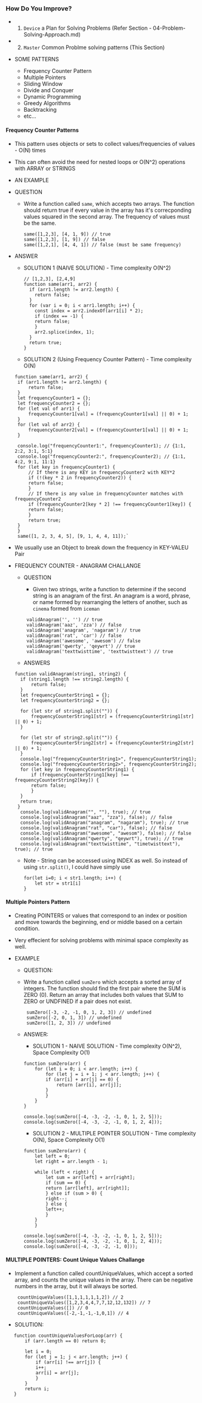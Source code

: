 ### How Do You Improve?

- 1. `Device` a Plan for Solving Problems (Refer Section - 04-Problem-Solving-Approach.md)
- 2. `Master` Common Problme solving patterns (This Section)

- SOME PATTERNS
  - Frequency Counter Pattern
  - Multiple Pointers
  - Sliding Window
  - Divide and Conquer
  - Dynamic Programming
  - Greedy Algorithms
  - Backtracking
  - etc...

#### Frequency Counter Patterns

- This pattern uses objects or sets to collect values/frequencies of values - O(N) times
- This can often avoid the need for nested loops or O(N^2) operations with ARRAY or STRINGS

- AN EXAMPLE
- QUESTION

  - Write a function called `same`, which accepts two arrays. The function should return true if every value in the
    array has it's correcponding values squared in the second array. The frequency of values must be the same.

    ```
    same([1,2,3], [4, 1, 9]) // true
    same([1,2,3], [1, 9]) // false
    same([1,2,1], [4, 4, 1]) // false (must be same frequency)
    ```

- ANSWER

  - SOLUTION 1 (NAIVE SOLUTION) - Time complexity O(N^2)

    ```
    // [1,2,3], [2,4,9]
    function same(arr1, arr2) {
      if (arr1.length != arr2.length) {
        return false;
      }
      for (var i = 0; i < arr1.length; i++) {
        const index = arr2.indexOf(arr1[i] * 2);
        if (index == -1) {
        return false;
        }
        arr2.splice(index, 1);
      }
      return true;
    }
    ```

  - SOLUTION 2 (Using Frequency Counter Pattern) - Time complexity O(N)

  ```
  function same(arr1, arr2) {
   if (arr1.length != arr2.length) {
       return false;
   }
   let frequencyCounter1 = {};
   let frequencyCounter2 = {};
   for (let val of arr1) {
       frequencyCounter1[val] = (frequencyCounter1[val] || 0) + 1;
   }
   for (let val of arr2) {
       frequencyCounter2[val] = (frequencyCounter1[val] || 0) + 1;
   }

   console.log("frequencyCounter1:", frequencyCounter1); // {1:1, 2:2, 3:1, 5:1}
   console.log("frequencyCounter2:", frequencyCounter2); // {1:1, 4:2, 9:1, 11:1}
   for (let key in frequencyCounter1) {
       // If there is any KEY in frequencyCounter2 with KEY*2
       if (!(key * 2 in frequencyCounter2)) {
       return false;
       }
       // If there is any value in frequencyCounter matches with frequencyCounter2
       if (frequencyCounter2[key * 2] !== frequencyCounter1[key]) {
       return false;
       }
       return true;
   }
   }
   same([1, 2, 3, 4, 5], [9, 1, 4, 4, 11]);`
  ```

- We usually use an Object to break down the frequency in KEY-VALEU Pair

- FREQUENCY COUNTER - ANAGRAM CHALLANGE

  - QUESTION

    - Given two strings, write a function to determine if the second string is an anagram of the first.
      An anagram is a word, phrase, or name formed by rearranging the letters of another,
      such as `cinema` formed from `iceman`

    ```
     validAnagram('', '') // true
     validAnagram('aaz', 'zza') // false
     validAnagram('anagram', 'nagaram') // true
     validAnagram('rat', 'car') // false
     validAnagram('awesome', 'awesom') // false
     validAnagram('qwerty', 'qeywrt') // true
     validAnagram('texttwisttime', 'texttwisttext') // true
    ```

  - ANSWERS

  ```
  function validAnagram(string1, string2) {
    if (string1.length !== string2.length) {
        return false;
    }
    let frequencyCounterString1 = {};
    let frequencyCounterString2 = {};

    for (let str of string1.split("")) {
        frequencyCounterString1[str] = (frequencyCounterString1[str] || 0) + 1;
    }

    for (let str of string2.split("")) {
        frequencyCounterString2[str] = (frequencyCounterString2[str] || 0) + 1;
    }
    console.log("frequencyCounterString1>", frequencyCounterString1);
    console.log("frequencyCounterString2>", frequencyCounterString2);
    for (let key in frequencyCounterString1) {
        if (frequencyCounterString1[key] !== frequencyCounterString2[key]) {
        return false;
        }
    }
    return true;
   }
    console.log(validAnagram("", ""), true); // true
    console.log(validAnagram("aaz", "zza"), false); // false
    console.log(validAnagram("anagram", "nagaram"), true); // true
    console.log(validAnagram("rat", "car"), false); // false
    console.log(validAnagram("awesome", "awesom"), false); // false
    console.log(validAnagram("qwerty", "qeywrt"), true); // true
    console.log(validAnagram("texttwisttime", "timetwisttext"), true); // true
  ```

  - Note - String can be accessed using INDEX as well. So instead of using `str.split()`,
    I could have simply use

    ```
    for(let i=0; i < str1.length; i++) {
        let str = str1[i]
    }
    ```

#### Multiple Pointers Pattern

- Creating POINTERS or values that correspond to an index or position and move towards
  the beginning, end or middle based on a certain condition.

- Very effecient for solving problems with minimal space complexity as well.

- EXAMPLE

  - QUESTION:
  - Write a function called `sumZero` which accepts a sorted array of integers. The function should find the first pair where
    the SUM is ZERO (0). Return an array that includes both values that SUM to ZERO or UNDFINED if a pair does not exist.

    ```
     sumZero([-3, -2, -1, 0, 1, 2, 3]) // undefined
     sumZero([-2, 0, 1, 3]) // undefined
     sumZero([1, 2, 3]) // undefined
    ```

  - ANSWER:

    - SOLUTION 1 - NAIVE SOLUTION - Time complexity O(N^2), Space Complexity O(1)

    ```
    function sumZero(arr) {
        for (let i = 0; i < arr.length; i++) {
            for (let j = i + 1; j < arr.length; j++) {
            if (arr[i] + arr[j] == 0) {
                return [arr[i], arr[j]];
            }
            }
        }
    }

    console.log(sumZero([-4, -3, -2, -1, 0, 1, 2, 5]));
    console.log(sumZero([-4, -3, -2, -1, 0, 1, 2, 4]));
    ```

    - SOLUTION 2 - MULTIPLE POINTER SOLUTION - Time complexity O(N), Space Complexity O(1)

    ```
    function sumZero(arr) {
        let left = 0;
        let right = arr.length - 1;

        while (left < right) {
            let sum = arr[left] + arr[right];
            if (sum == 0) {
            return [arr[left], arr[right]];
            } else if (sum > 0) {
            right--;
            } else {
            left++;
            }
        }
        }

    console.log(sumZero([-4, -3, -2, -1, 0, 1, 2, 5]));
    console.log(sumZero([-4, -3, -2, -1, 0, 1, 2, 4]));
    console.log(sumZero([-4, -3, -2, -1, 0]));
    ```

#### MULTIPLE POINTERS: Count Unique Values Challange

- Implement a function called countUniqueValues, which accept a sorted array, and counts the unique values in the array.
  There can be negative numbers in the array, but it will always be sorted.

  ```
   countUniqueValues([1,1,1,1,1,1,2]) // 2
   countUniqueValues([1,2,3,4,4,7,7,12,12,132]) // 7
   countUniqueValues([]) // 0
   countUniqueValues([-2,-1,-1,-1,0,1]) // 4
  ```

- SOLUTION:

```
   function countUniqueValuesForLoop(arr) {
       if (arr.length == 0) return 0;

       let i = 0;
       for (let j = 1; j < arr.length; j++) {
           if (arr[i] !== arr[j]) {
           i++;
           arr[i] = arr[j];
           }
       }
       return i;
   }
```
